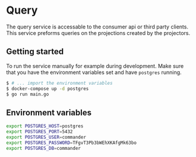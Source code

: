 # Query

The query service is accessable to the consumer api or third party clients.
This service preforms queries on the projections created by the projectors.

## Getting started

To run the service manually for example during development.
Make sure that you have the environment variables set and have `postgres` running.

```bash
$ # ... import the environment variables
$ docker-compose up -d postgres
$ go run main.go
```

## Environment variables

```bash
export POSTGRES_HOST=postgres
export POSTGRES_PORT=5432
export POSTGRES_USER=commander
export POSTGRES_PASSWORD=TFgvT3Pb3bWEhXKAfgMk63bo
export POSTGRES_DB=commander
```
